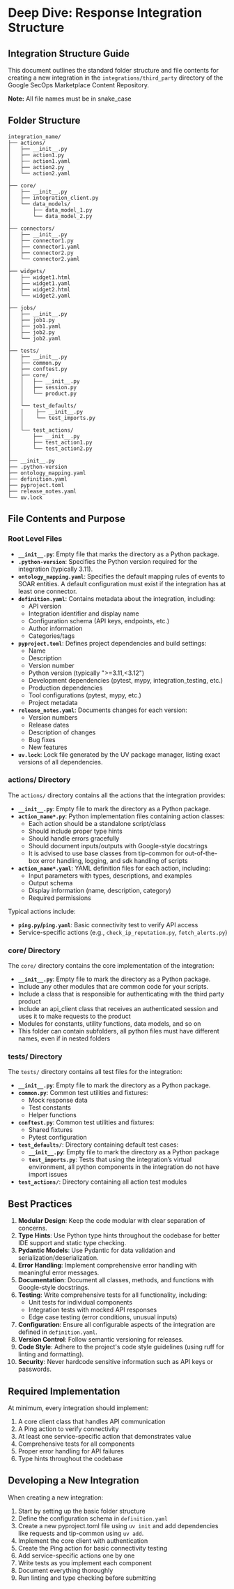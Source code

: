 # Deep Dive: Response Integration Structure

## Integration Structure Guide

This document outlines the standard folder structure and file contents for creating a new
integration in the `integrations/third_party` directory of the Google SecOps Marketplace Content
Repository.

**Note:** All file names must be in snake_case

## Folder Structure

```
integration_name/
├── actions/
│   ├── __init__.py
│   ├── action1.py
│   ├── action1.yaml
│   ├── action2.py
│   └── action2.yaml
│
├── core/
│   ├── __init__.py
│   ├── integration_client.py
│   └── data_models/
│       ├── data_model_1.py
│       └── data_model_2.py
│
├── connectors/
│   ├── __init__.py
│   ├── connector1.py
│   ├── connector1.yaml
│   ├── connector2.py
│   └── connector2.yaml
│
├── widgets/
│   ├── widget1.html
│   ├── widget1.yaml
│   ├── widget2.html
│   └── widget2.yaml
│
├── jobs/
│   ├── __init__.py
│   ├── job1.py
│   ├── job1.yaml
│   ├── job2.py
│   └── job2.yaml
│
├── tests/
│   ├── __init__.py
│   ├── common.py
│   ├── conftest.py
│   ├── core/
│   │   ├── __init__.py
│   │   ├── session.py
│   │   └── product.py
│   │
│   └── test_defaults/
│   │    ├── __init__.py
│   │    └── test_imports.py
│   │
│   └── test_actions/
│       ├── __init__.py
│       ├── test_action1.py
│       └── test_action2.py
│
├── __init__.py
├── .python-version
├── ontology_mapping.yaml
├── definition.yaml
├── pyproject.toml
├── release_notes.yaml
└── uv.lock
```

## File Contents and Purpose

### Root Level Files

- **`__init__.py`**: Empty file that marks the directory as a Python package.
- **`.python-version`**: Specifies the Python version required for the integration (typically
  3.11).
- **`ontology_mapping.yaml`**: Specifies the default mapping rules of events to SOAR entities. A
  default configuration must exist if the integration has at least one connector.
- **`definition.yaml`**: Contains metadata about the integration, including:
    - API version
    - Integration identifier and display name
    - Configuration schema (API keys, endpoints, etc.)
    - Author information
    - Categories/tags
- **`pyproject.toml`**: Defines project dependencies and build settings:
    - Name
    - Description
    - Version number
    - Python version (typically ">=3.11,<3.12")
    - Development dependencies (pytest, mypy, integration_testing, etc.)
    - Production dependencies
    - Tool configurations (pytest, mypy, etc.)
    - Project metadata
- **`release_notes.yaml`**: Documents changes for each version:
    - Version numbers
    - Release dates
    - Description of changes
    - Bug fixes
    - New features
- **`uv.lock`**: Lock file generated by the UV package manager, listing exact versions of all
  dependencies.

### actions/ Directory

The `actions/` directory contains all the actions that the integration provides:

- **`__init__.py`**: Empty file to mark the directory as a Python package.
- **`action_name*.py`**: Python implementation files containing action classes:
    - Each action should be a standalone script/class
    - Should include proper type hints
    - Should handle errors gracefully
    - Should document inputs/outputs with Google-style docstrings
    - It is advised to use base classes from tip-common for out-of-the-box error handling, logging,
      and sdk handling of scripts
- **`action_name*.yaml`**: YAML definition files for each action, including:
    - Input parameters with types, descriptions, and examples
    - Output schema
    - Display information (name, description, category)
    - Required permissions

Typical actions include:

- **`ping.py`/`ping.yaml`**: Basic connectivity test to verify API access
- Service-specific actions (e.g., `check_ip_reputation.py`, `fetch_alerts.py`)

### core/ Directory

The `core/` directory contains the core implementation of the integration:

- **`__init__.py`**: Empty file to mark the directory as a Python package.
- Include any other modules that are common code for your scripts.
- Include a class that is responsible for authenticating with the third party product
- Include an api_client class that receives an authenticated session and uses it to make requests
  to the product
- Modules for constants, utility functions, data models, and so on
- This folder can contain subfolders, all python files must have different names, even if in nested
  folders

### tests/ Directory

The `tests/` directory contains all test files for the integration:

- **`__init__.py`**: Empty file to mark the directory as a Python package.
- **`common.py`**: Common test utilities and fixtures:
    - Mock response data
    - Test constants
    - Helper functions
- **`conftest.py`**: Common test utilities and fixtures:
    - Shared fixtures
    - Pytest configuration
- **`test_defaults/`**: Directory containing default test cases:
    - **`__init__.py`**: Empty file to mark the directory as a Python package
    - **`test_imports.py`**: Tests that using the integration’s virtual environment, all python
      components in the integration do not have import issues
- **`test_actions/`**: Directory containing all action test modules

## Best Practices

1. **Modular Design**: Keep the code modular with clear separation of concerns.
2. **Type Hints**: Use Python type hints throughout the codebase for better IDE support and static
   type checking.
3. **Pydantic Models**: Use Pydantic for data validation and serialization/deserialization.
4. **Error Handling**: Implement comprehensive error handling with meaningful error messages.
5. **Documentation**: Document all classes, methods, and functions with Google-style docstrings.
6. **Testing**: Write comprehensive tests for all functionality, including:
    - Unit tests for individual components
    - Integration tests with mocked API responses
    - Edge case testing (error conditions, unusual inputs)
7. **Configuration**: Ensure all configurable aspects of the integration are defined in
   `definition.yaml`.
8. **Version Control**: Follow semantic versioning for releases.
9. **Code Style**: Adhere to the project's code style guidelines (using ruff for linting and
   formatting).
10. **Security**: Never hardcode sensitive information such as API keys or passwords.

## Required Implementation

At minimum, every integration should implement:

1. A core client class that handles API communication
2. A Ping action to verify connectivity
3. At least one service-specific action that demonstrates value
4. Comprehensive tests for all components
5. Proper error handling for API failures
6. Type hints throughout the codebase

## Developing a New Integration

When creating a new integration:

1. Start by setting up the basic folder structure
2. Define the configuration schema in `definition.yaml`
3. Create a new pyproject.toml file using `uv init` and add dependencies like requests and tip-common
   using `uv add`.
4. Implement the core client with authentication
5. Create the Ping action for basic connectivity testing
6. Add service-specific actions one by one
7. Write tests as you implement each component
8. Document everything thoroughly
9. Run linting and type checking before submitting
